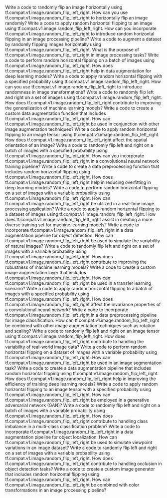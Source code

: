 
Write a code to randomly flip an image horizontally using tf.compat.v1.image.random_flip_left_right.
How can you use tf.compat.v1.image.random_flip_left_right to horizontally flip an image randomly?
Write a code to apply random horizontal flipping to an image using tf.compat.v1.image.random_flip_left_right.
How can you incorporate tf.compat.v1.image.random_flip_left_right to introduce random horizontal flipping in an image processing pipeline?
Write a code to augment a dataset by randomly flipping images horizontally using tf.compat.v1.image.random_flip_left_right.
What is the purpose of tf.compat.v1.image.random_flip_left_right in image processing tasks?
Write a code to perform random horizontal flipping on a batch of images using tf.compat.v1.image.random_flip_left_right.
How does tf.compat.v1.image.random_flip_left_right help in data augmentation for deep learning models?
Write a code to apply random horizontal flipping with a specified probability using tf.compat.v1.image.random_flip_left_right.
How can you use tf.compat.v1.image.random_flip_left_right to introduce randomness in image transformations?
Write a code to randomly flip left and right on a set of images using tf.compat.v1.image.random_flip_left_right.
How does tf.compat.v1.image.random_flip_left_right contribute to improving the generalization of machine learning models?
Write a code to create a custom data augmentation function that includes tf.compat.v1.image.random_flip_left_right.
How can tf.compat.v1.image.random_flip_left_right be used in conjunction with other image augmentation techniques?
Write a code to apply random horizontal flipping to an image tensor using tf.compat.v1.image.random_flip_left_right.
How does tf.compat.v1.image.random_flip_left_right affect the spatial orientation of an image?
Write a code to randomly flip left and right on a batch of images with a specified probability using tf.compat.v1.image.random_flip_left_right.
How can you incorporate tf.compat.v1.image.random_flip_left_right in a convolutional neural network training pipeline?
Write a code to create a data preprocessing function that includes random horizontal flipping using tf.compat.v1.image.random_flip_left_right.
How does tf.compat.v1.image.random_flip_left_right help in reducing overfitting in deep learning models?
Write a code to perform random horizontal flipping on a set of images with a variable probability using tf.compat.v1.image.random_flip_left_right.
How can tf.compat.v1.image.random_flip_left_right be utilized in a real-time image processing application?
Write a code to apply random horizontal flipping to a dataset of images using tf.compat.v1.image.random_flip_left_right.
How does tf.compat.v1.image.random_flip_left_right assist in creating a more diverse training set for machine learning models?
Write a code to incorporate tf.compat.v1.image.random_flip_left_right in a data augmentation pipeline for object detection.
How can tf.compat.v1.image.random_flip_left_right be used to simulate the variability of natural images?
Write a code to randomly flip left and right on a set of images with a variable probability using tf.compat.v1.image.random_flip_left_right.
How does tf.compat.v1.image.random_flip_left_right contribute to improving the robustness of machine learning models?
Write a code to create a custom image augmentation layer that includes tf.compat.v1.image.random_flip_left_right.
How can tf.compat.v1.image.random_flip_left_right be used in a transfer learning scenario?
Write a code to apply random horizontal flipping to a batch of images with a specified probability using tf.compat.v1.image.random_flip_left_right.
How does tf.compat.v1.image.random_flip_left_right affect the invariance properties of a convolutional neural network?
Write a code to incorporate tf.compat.v1.image.random_flip_left_right in a data preprocessing pipeline for image classification.
How can tf.compat.v1.image.random_flip_left_right be combined with other image augmentation techniques such as rotation and scaling?
Write a code to randomly flip left and right on an image tensor using tf.compat.v1.image.random_flip_left_right.
How does tf.compat.v1.image.random_flip_left_right contribute to handling the variability of real-world image data?
Write a code to perform random horizontal flipping on a dataset of images with a variable probability using tf.compat.v1.image.random_flip_left_right.
How can tf.compat.v1.image.random_flip_left_right be used in an image segmentation task?
Write a code to create a data augmentation pipeline that includes random horizontal flipping using tf.compat.v1.image.random_flip_left_right.
How does tf.compat.v1.image.random_flip_left_right help in improving the efficiency of training deep learning models?
Write a code to apply random horizontal flipping to an image tensor with a specified probability using tf.compat.v1.image.random_flip_left_right.
How can tf.compat.v1.image.random_flip_left_right be employed in a generative adversarial network (GAN)?
Write a code to randomly flip left and right on a batch of images with a variable probability using tf.compat.v1.image.random_flip_left_right.
How does tf.compat.v1.image.random_flip_left_right contribute to handling class imbalance in a multi-class classification problem?
Write a code to incorporate tf.compat.v1.image.random_flip_left_right in a data augmentation pipeline for object localization.
How can tf.compat.v1.image.random_flip_left_right be used to simulate viewpoint variations in an image dataset?
Write a code to randomly flip left and right on a set of images with a variable probability using tf.compat.v1.image.random_flip_left_right.
How does tf.compat.v1.image.random_flip_left_right contribute to handling occlusion in object detection tasks?
Write a code to create a custom image generator that includes random horizontal flipping using tf.compat.v1.image.random_flip_left_right.
How can tf.compat.v1.image.random_flip_left_right be combined with color transformations in an image processing pipeline?